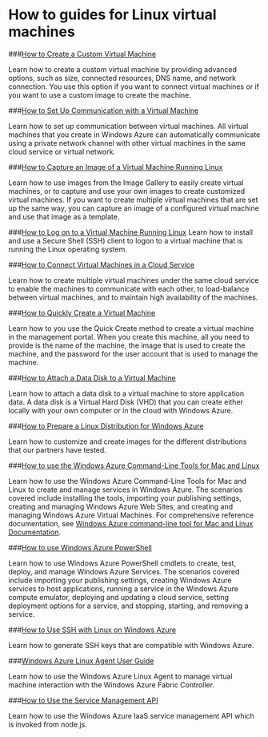 <properties linkid="manage-linux-how-to-guides" urlDisplayName="How to guides" pageTitle="Windows Azure Linux virtual machine how-to guides" title="Windows Azure Linux virtual machine how-to guides" metaKeywords="Azure Linux vms, Linux vms, Linux virtual machine" description="Find topics about Linux virtual machines (VMs) on Windows Azure." metaCanonical="" disqusComments="0" umbracoNaviHide="0" />



<h1 id="guides">How to guides for Linux virtual machines</h1>




###[How to Create a Custom Virtual Machine](/en-us/manage/linux/common-tasks/upload-a-VHD/)

Learn how to create a custom virtual machine by providing advanced options, such as size, connected resources, DNS name, and network connection. You use this option if you want to connect virtual machines or if you want to use a custom image to create the machine.
 
###[How to Set Up Communication with a Virtual Machine](/en-us/manage/linux/how-to-guides/setup-endpoints/)
 
Learn how to set up communication between virtual machines. All virtual machines that you create in Windows Azure can automatically communicate using a private network channel with other virtual machines in the same cloud service or virtual network. 

###[How to Capture an Image of a Virtual Machine Running Linux](/en-us/manage/linux/how-to-guides/capture-an-image/)
 
Learn how to use images from the Image Gallery to easily create virtual machines, or to capture and use your own images to create customized virtual machines. If you want to create multiple virtual machines that are set up the same way, you can capture an image of a configured virtual machine and use that image as a template.

###[How to Log on to a Virtual Machine Running Linux](/en-us/manage/linux/how-to-guides/log-on-a-linux-vm/)
Learn how to install and use a Secure Shell (SSH) client to logon to a virtual machine that is running the Linux operating system. 

###[How to Connect Virtual Machines in a Cloud Service](/en-us/manage/linux/how-to-guides/connect-to-a-cloud-service/)
 
Learn how to create multiple virtual machines under the same cloud service to enable the machines to communicate with each other, to load-balance between virtual machines, and to maintain high availability of the machines.

###[How to Quickly Create a Virtual Machine](/en-us/manage/linux/how-to-guides/quickly-create-a-vm/)

Learn how to you use the Quick Create method to create a virtual machine in the management portal. When you create this machine, all you need to provide is the name of the machine, the image that is used to create the machine, and the password for the user account that is used to manage the machine.


###[How to Attach a Data Disk to a Virtual Machine](/en-us/manage/linux/how-to-guides/attach-a-disk/)

Learn how to attach a data disk to a virtual machine to store application data. A data disk is a Virtual Hard Disk (VHD) that you can create either locally with your own computer or in the cloud with Windows Azure. 

###[How to Prepare a Linux Distribution for Windows Azure](/en-us/manage/linux/how-to-guides/prepare-a-linux-distribution/)

Learn how to customize and create images for the different distributions that our partners have tested.



###[How to use the Windows Azure Command-Line Tools for Mac and Linux](/en-us/manage/linux/how-to-guides/command-line-tools/)

Learn how to use the Windows Azure Command-Line Tools for Mac and Linux to create and manage services in Windows Azure. The scenarios covered include installing the tools, importing your publishing settings, creating and managing Windows Azure Web Sites, and creating and managing Windows Azure Virtual Machines. For comprehensive reference documentation, see [Windows Azure command-line tool for Mac and Linux Documentation][reference-docs]. 


###[How to use Windows Azure PowerShell](/en-us/manage/linux/how-to-guides/powershell-cmdlets/)

Learn how to use Windows Azure PowerShell cmdlets to create, test, deploy, and manage Windows Azure Services. The scenarios covered include importing your publishing settings, creating Windows Azure services to host applications, running a service in the Windows Azure compute emulator, deploying and updating a cloud service, setting deployment options for a service, and stopping, starting, and removing a service.


###[How to Use SSH with Linux on Windows Azure](/en-us/manage/linux/how-to-guides/ssh-into-linux/)
 
Learn how to generate SSH keys that are compatible with Windows Azure.
 

###[Windows Azure Linux Agent User Guide](/en-us/manage/linux/how-to-guides/linux-agent-guide/)

Learn how to use the Windows Azure Linux Agent to manage virtual machine interaction with the Windows Azure Fabric Controller. 



###[How to Use the Service Management API](/en-us/manage/linux/how-to-guides/howto-service-mgmt/)

Learn how to use the Windows Azure IaaS service management API which is invoked from node.js.

[reference-docs]: http://go.microsoft.com/fwlink/?LinkId=252246
